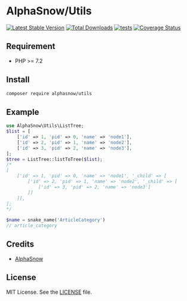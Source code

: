 AlphaSnow/Utils
===========

[![Latest Stable Version](https://poser.pugx.org/alphasnow/utils/v/stable)](https://packagist.org/packages/alphasnow/utils)
[![Total Downloads](https://poser.pugx.org/alphasnow/utils/downloads)](https://packagist.org/packages/alphasnow/utils)
[![tests](https://github.com/alphasnow/php-utils/actions/workflows/tests.yml/badge.svg)](https://github.com/alphasnow/php-utils/actions/workflows/tests.yml)
[![Coverage Status](https://coveralls.io/repos/github/alphasnow/php-utils/badge.svg?branch=0.x)](https://coveralls.io/repos/github/alphasnow/php-utils/badge.svg?branch=0.x)

## Requirement
- PHP >= 7.2

## Install
```bash
composer require alphasnow/utils
```

## Example
```php
use AlphaSnow\Utils\ListTree;
$list = [
    ['id' => 1, 'pid' => 0, 'name' => 'node1'],
    ['id' => 2, 'pid' => 1, 'name' => 'node2'],
    ['id' => 3, 'pid' => 2, 'name' => 'node3'],
];
$tree = ListTree::listToTree($list);
/*
[
    ['id' => 1, 'pid' => 0, 'name' => 'node1', '_child' => [
        ['id' => 2, 'pid' => 1, 'name' => 'node2', '_child' => [
            ['id' => 3, 'pid' => 2, 'name' => 'node3']
        ]]
    ]],
];
*/

$name = snake_name('ArticleCategory')
// article_category
```

## Credits

- [AlphaSnow][link-author]

## License
MIT License. See the [LICENSE](LICENSE) file.



[link-author]: https://github.com/alphasnow
